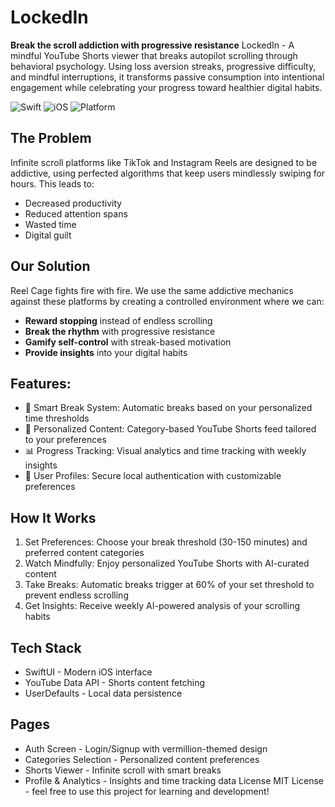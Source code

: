 # LockedIn

**Break the scroll addiction with progressive resistance**
LockedIn - A mindful YouTube Shorts viewer that breaks autopilot scrolling through behavioral psychology. Using loss aversion streaks, progressive difficulty, and mindful interruptions, it transforms passive consumption into intentional engagement while celebrating your progress toward healthier digital habits.

![Swift](https://img.shields.io/badge/Swift-5.0-orange.svg)
![iOS](https://img.shields.io/badge/iOS-15.0+-blue.svg)
![Platform](https://img.shields.io/badge/Platform-iOS-lightgrey.svg)

## The Problem

Infinite scroll platforms like TikTok and Instagram Reels are designed to be addictive, using perfected algorithms that keep users mindlessly swiping for hours. This leads to:
- Decreased productivity
- Reduced attention spans  
- Wasted time
- Digital guilt

## Our Solution
Reel Cage fights fire with fire. We use the same addictive mechanics against these platforms by creating a controlled environment where we can:
- **Reward stopping** instead of endless scrolling
- **Break the rhythm** with progressive resistance
- **Gamify self-control** with streak-based motivation
- **Provide insights** into your digital habits

## Features:
- 🔄 Smart Break System: Automatic breaks based on your personalized time thresholds
- 🎯 Personalized Content: Category-based YouTube Shorts feed tailored to your preferences
- 📊 Progress Tracking: Visual analytics and time tracking with weekly insights
- 🔐 User Profiles: Secure local authentication with customizable preferences

## How It Works
1. Set Preferences: Choose your break threshold (30-150 minutes) and preferred content categories
2. Watch Mindfully: Enjoy personalized YouTube Shorts with AI-curated content
3. Take Breaks: Automatic breaks trigger at 60% of your set threshold to prevent endless scrolling
4. Get Insights: Receive weekly AI-powered analysis of your scrolling habits

## Tech Stack
- SwiftUI - Modern iOS interface
- YouTube Data API - Shorts content fetching
- UserDefaults - Local data persistence

## Pages
- Auth Screen - Login/Signup with vermillion-themed design
- Categories Selection - Personalized content preferences
- Shorts Viewer - Infinite scroll with smart breaks
- Profile & Analytics - Insights and time tracking data
License
MIT License - feel free to use this project for learning and development!
